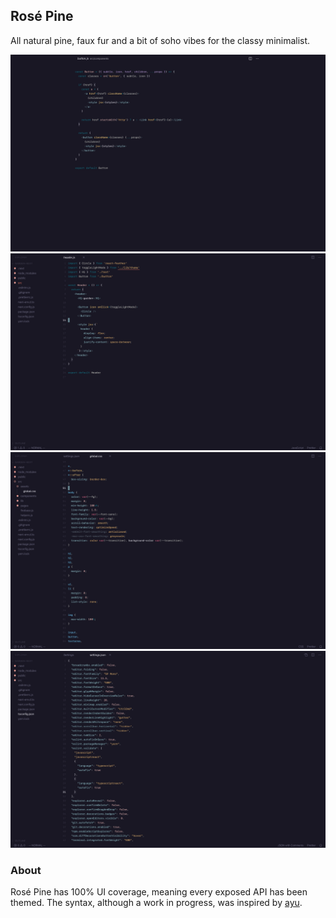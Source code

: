 ## Rosé Pine

All natural pine, faux fur and a bit of soho vibes for the classy minimalist.

![](assets/jsx.png)
![](assets/full.png)
![](assets/css.png)
![](assets/json.png)

### About

Rosé Pine has 100% UI coverage, meaning every exposed API has been themed. The syntax, although a work in progress, was inspired by [ayu](https://marketplace.visualstudio.com/items?itemName=teabyii.ayu).
